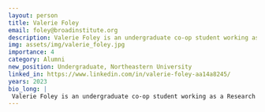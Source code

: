 ```yaml
---
layout: person
title: Valerie Foley
email: foley@broadinstitute.org
description: Valerie Foley is an undergraduate co-op student working as a Research Assistant on the BICAN project. She is pursuing her B.S. in Behavioral Neuroscience with a minor in Biomedical Engineering. Prior  ...
img: assets/img/valerie_foley.jpg
importance: 4
category: Alumni
new_position: Undergraduate, Northeastern University
linked_in: https://www.linkedin.com/in/valerie-foley-aa14a8245/
years: 2023
bio_long: |
 Valerie Foley is an undergraduate co-op student working as a Research Assistant on the BICAN project. She is pursuing her B.S. in Behavioral Neuroscience with a minor in Biomedical Engineering. Prior to joining The Broad, Valerie worked at The Affective and Brain Sciences Lab at Northeastern University as a Research Assistant, studying the neural basis of social and emotional intelligence in humans, using fNIRS and fMRI data.
---
```

